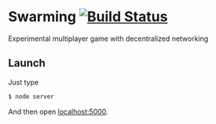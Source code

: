 # Swarming [![Build Status](https://travis-ci.org/floatdrop/swarming.png?branch=master)](https://travis-ci.org/floatdrop/swarming)

Experimental multiplayer game with decentralized networking

## Launch

Just type

```bash
$ node server
```

And then open [localhost:5000](http://localhost:8080).
